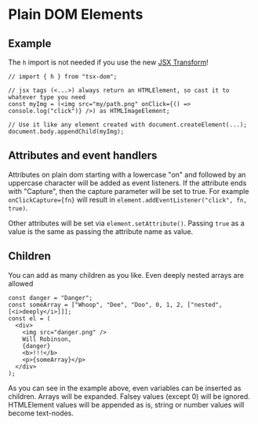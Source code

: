 # Plain DOM Elements

## Example

The `h` import is not needed if you use the new [JSX Transform](https://legacy.reactjs.org/blog/2020/09/22/introducing-the-new-jsx-transform.html)!

```tsx
// import { h } from "tsx-dom";

// jsx tags (<...>) always return an HTMLElement, so cast it to whatever type you need
const myImg = (<img src="my/path.png" onClick={() => console.log("click")} />) as HTMLImageElement;

// Use it like any element created with document.createElement(...);
document.body.appendChild(myImg);
```

## Attributes and event handlers

Attributes on plain dom starting with a lowercase "on" and followed by an uppercase character will be added as event listeners. If the attribute ends with "Capture", then the capture parameter will be set to true. For example `onClickCapture={fn}` will result in `element.addEventListener("click", fn, true)`.

Other attributes will be set via `element.setAttribute()`. Passing `true` as a value is the same as passing the attribute name as value.

## Children

You can add as many children as you like. Even deeply nested arrays are allowed

```tsx
const danger = "Danger";
const someArray = ["Whoop", "Dee", "Doo", 0, 1, 2, ["nested", [<i>deeply</i>]]];
const el = (
  <div>
    <img src="danger.png" />
    Will Robinson,
    {danger}
    <b>!!!</b>
    <p>{someArray}</p>
  </div>
);
```

As you can see in the example above, even variables can be inserted as children. Arrays will be expanded. Falsey values (except 0) will be ignored. HTMLElement values will be appended as is, string or number values will become text-nodes.
